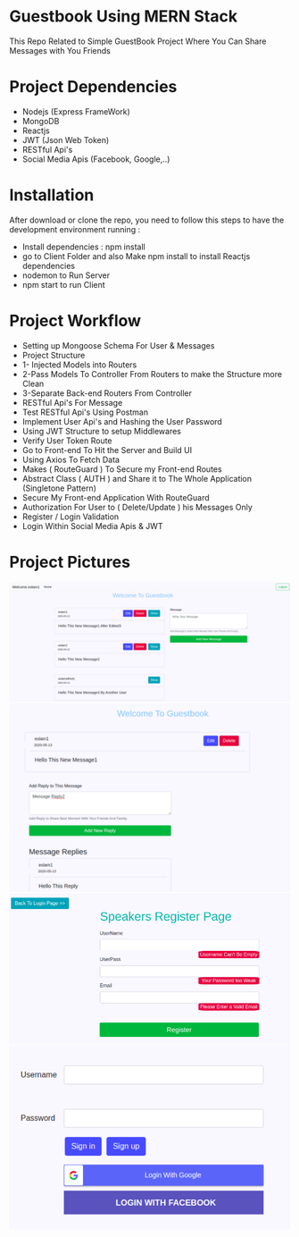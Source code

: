 # Guestbook Using MERN Stack
This Repo Related to Simple GuestBook Project Where You Can Share Messages with You Friends
# Project Dependencies

  - Nodejs (Express FrameWork)
  - MongoDB
  - Reactjs
  - JWT (Json Web Token)
  - RESTful Api's
  - Social Media Apis (Facebook, Google,..)
  
# Installation
After download or clone the repo, you need to follow this steps to have the development environment running :
  - Install dependencies : npm install
  - go to Client Folder and also Make npm install to install Reactjs dependencies
  - nodemon to Run Server
  - npm start to run Client
  
# Project Workflow
  - Setting up Mongoose Schema For User & Messages
  - Project Structure 
  - 1- Injected Models into Routers
  - 2-Pass Models To Controller From Routers to make the Structure more Clean
  - 3-Separate Back-end Routers From Controller
  - RESTful Api's For Message 
  - Test RESTful Api's Using Postman
  - Implement User Api's and Hashing the User Password
  - Using JWT Structure to setup Middlewares
  - Verify User Token Route
  - Go to Front-end To Hit the Server and Build UI
  - Using Axios To Fetch Data
  - Makes ( RouteGuard ) To Secure my Front-end Routes
  - Abstract Class ( AUTH ) and Share it to The Whole Application (Singletone Pattern)
  - Secure My Front-end Application With RouteGuard
  - Authorization For User to ( Delete/Update ) his Messages Only
  - Register / Login Validation
  - Login Within Social Media Apis & JWT
  
# Project Pictures
![](client/public/MessageHomePage.png)
![](client/public/MessagePage.png)
![](client/public/RegisterPage.png)
![](client/public/LoginPage.png)



